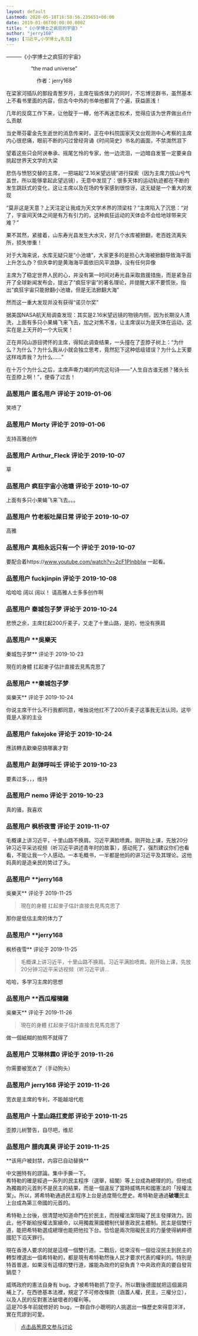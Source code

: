 ```yaml
---
layout: default
Lastmod: 2020-05-18T16:58:56.235651+00:00
date: 2019-01-06T00:00:00.000Z
title: "《小学博士之疯狂的宇宙》"
author: "jerry168"
tags: [习近平,小学博士,乳包]
---
```


———《小学博士之疯狂的宇宙》    
  
                 “the mad universe”  
  
                     作者：jerry168  
  
在梁家河插队的那段青葱岁月，主席在锻炼体力的同时，不忘博览群书，虽然基本上不看书里面的内容，但古今中外的书单他都背了个遍，获益匪浅！  
  
  
  
  
几年的反腐工作下来，让他腚于一樽，他不再迷恋权术，觉得应该为世界做出点什么贡献  
  
  
  
  
当史蒂芬霍金先生逝世的消息传来时，正在中科院国家天文台观测中心考察的主席内心很悲痛，眼前不断的闪过曾经背诵《时间简史》书名的画面，不禁潸然泪下  
  
  
  
  
望着这些只会阿谀奉承、摇尾乞怜的专家，他一边流泪，一边暗自发誓一定要亲自挑起世界天文学的大梁  
  
  
  
  
悲伤与愤怒交替的主席，一把端起“2.16米望远镜”进行探索（因为主席力拔山兮气盖世，所以能够拿起此望远镜），无意中发现了：很多天体的运动轨迹都在不断的发生跳跃式的变化，这让主席以及在场的专家感到很惊讶，这无疑是一个重大的发现  
  
  
  
  
“莫非这是天意？上天注定让我成为天文学术界的顶梁柱？”主席陷入了沉思：“对了，宇宙间天体之间是有万有引力的，这种疯狂运动的天体会不会给地球带来灾难？”  
  
  
  
  
果不其然，紧接着，山东寿光县发生大水灾，好几个水库被掀翻，老百姓流离失所，损失惨重！  
  
  
  
  
对于大海来说，水库无疑只是“小池塘”，大家更多的是担心大海被掀翻导致海平面上升怎么办？但庆幸的是黄海海平面依旧风平浪静，没有任何异像  
  
  
  
  
主席为了稳定世界人民的心，并没有第一时间对寿光县采取救援措施，而是紧急召开了全球新闻发布会，提出了“疯狂宇宙”的著名理论，并提醒大家不要慌张，指出“疯狂宇宙只能掀翻小池塘，但是无法掀翻大海”  
  
  
  
  
然而这一重大发现并没有获得“诺贝尔奖”  
  
  
  
  
据美国NASA航天局调查发现：其实是2.16米望远镜的物镜内侧，因为长期没人清洗，上面有多只小果蝇飞来飞去，加之对焦不准，让主席误以为是天体在运动，这实在是上天开的一个大玩笑！  
  
  
  
  
正在井冈山游目骋怀的主席，得知此调查结果，一头撞在了歪脖子树上：“为什么？为什么？为什么我从小就会独立思考，竟然犯下这种低级错误？为什么上天要这样戏弄我？为什么……”  
  
  
  
  
在十万个为什么之后，主席声嘶力竭的吟完这句诗——“人生自古谁无撼？猪头长在歪脖上啊！”，便昏了过去！

            
### 品葱用户 **匿名用户** 评论于 2019-01-06
        
笑喷了
        


            
### 品葱用户 **Morty** 评论于 2019-01-06
        
支持高雅创作
        


            
### 品葱用户 **Arthur_Fleck** 评论于 2019-10-07
        
草
        


            
### 品葱用户 **疯狂宇宙小池塘** 评论于 2019-10-07
        
上面有多只小果蝇飞来飞去。。。
        


            
### 品葱用户 **竹老板吐屎日常** 评论于 2019-10-07
        
高雅
        


            
### 品葱用户 **真相永远只有一个** 评论于 2019-10-07
        
要配合着https://www.youtube.com/watch?v=2cF1PInbbIw 一起看。
        


            
### 品葱用户 **fuckjinpin** 评论于 2019-10-08
        
哈哈哈 阔以 阔以！ 请高雅人士多多创作啊
        


            
### 品葱用户 **秦城包子梦** 评论于 2019-10-24
        
悲愤之余，主席扛起200斤麦子，又走了十里山路，是的，他没有换肩
        


            
### 品葱用户 **吳樂天 
秦城包子梦** 评论于 2019-10-23
        
現在的身體 扛起麥子估計直接去見馬克思了
        


            
### 品葱用户 **秦城包子梦 
吳樂天** 评论于 2019-10-24
        
你说主席干什么不行我都同意，唯独说他扛不了200斤麦子这事我无法认同，这毕竟是人家的主业
        


            
### 品葱用户 **fakejoke** 评论于 2019-10-24
        
應該轉去歡樂惡搞哪裏才對
        


            
### 品葱用户 **赵弹呼叫壬** 评论于 2019-10-23
        
要素过多，，，维持
        


            
### 品葱用户 **nemo** 评论于 2019-10-23
        
真的骚，我喜欢
        


            
### 品葱用户 **枫桥夜雪** 评论于 2019-11-07
        
毛概课上讲习近平，十里山路不换肩。习近平满脸喷粪。刚开始上课，先放20分钟习近平采访视频（听习近平讲述青年时的故事），感动死了，强烈建议你们也看看，不能让我一个人感动。一本毛概书，一半都是他妈的讲习近平及其理论。这他妈真的是造亲民的势过了头。
        


            
### 品葱用户 **jerry168 
吳樂天** 评论于 2019-11-25
        
> 現在的身體 扛起麥子估計直接去見馬克思了

  
那你是低估主席的体力了
        


            
### 品葱用户 **jerry168 
枫桥夜雪** 评论于 2019-11-25
        
> 毛概课上讲习近平，十里山路不换肩。习近平满脸喷粪。刚开始上课，先放20分钟习近平采访视频（听习近平讲...

  
哈哈，多学习主席的思想
        


            
### 品葱用户 **西瓜榴槤雞 
吳樂天** 评论于 2019-11-26
        
> 現在的身體 扛起麥子估計直接去見馬克思了

  
做一個紙糊的拍照不就得了
        


            
### 品葱用户 **艾琳林霖0** 评论于 2019-11-26
        
你需要被宽衣了（手动狗头）
        


            
### 品葱用户 **jerry168** 评论于 2019-11-26
        
宽衣是主席的专利，不能越俎代庖
        


            
### 品葱用户 **十里山路扛麦郎** 评论于 2019-11-25
        
歪脖儿树警告，自尽吧，维尼
        


            
### 品葱用户 **腊肉真臭** 评论于 2019-11-25
        
\*\*该用户被封禁，内容已自动替换\*\*

中文圈特有的謬論。集中手撕一下。  
希特勒的確是經過一系列的民主程序（選舉，組閣）等上台成為總理的的。但他成為獨裁的元首則不是民主的結果，而是一個違反了當時威瑪共和國憲法的「授權法案」。所以，將希特勒通過民主程序上台是過度簡化歷史。希特勒是通過**破壞**民主上台成為第三帝國的元首的。  
  
希特勒上台後，很清楚地知道命門在於民主，而授權法案阻礙了民主發揮效力。因此，他不斷給授權法案續命，以用獨裁黨國體制代替憲政民主體制。民主是個雙行道，能把希特勒選成總理也能把他拉下台。恰恰是兩次阻礙民主的力量使得納粹德國犯下滔天罪行。  
  
現在香港人要求的就是這樣一個雙行道。二戰后，從來沒有一個從沒民主到民主的轉型裡選出一個希特勒的，都是現有希特勒然後人民才要求代表的權利的。特別是特首普選，如果沒有這樣的雙行道，誰能為政府的惡負責？中央政府真的要自發背鍋麼？  
  
威瑪政府的憲法自身有 bug，才被希特勒抓了空子。所以戰後德國就把這個漏洞補上了。在西徳基本法裡，規定了不可修改條款（涵蓋人權，民主，三權分立），以及人民的反對憲法破壞者的權利等。  
這是70多年前就修好的 bug，一群自作小聰明的人挑選出一條歷史來得意洋洋，實在荒謬到可愛。
        






> [点击品葱原文参与讨论](https://pincong.rocks/article/302)

